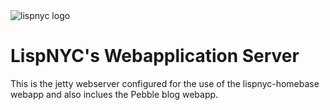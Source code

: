 
<img src="https://github.com/heow/lispnyc-jetty/blob/master/homebase-static/images/theme-lispnyc.png" alt="lispnyc logo" title="LispNYC's webserver" />

# LispNYC's Webapplication Server

This is the jetty webserver configured for the use of the lispnyc-homebase 
webapp and also inclues the Pebble blog webapp.

